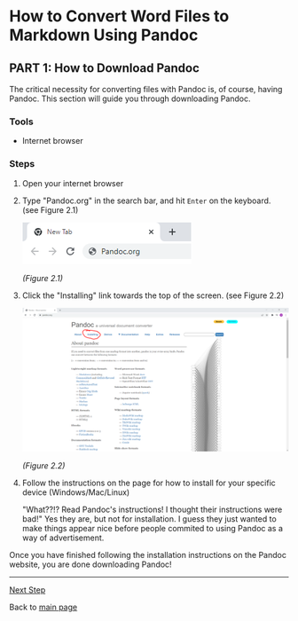 # How to Convert Word Files to Markdown Using Pandoc

## PART 1: How to Download Pandoc

The critical necessity for converting files with Pandoc is, of course, having Pandoc. This section will guide you through downloading Pandoc.

### Tools

* Internet browser

### Steps

1. Open your internet browser
2. Type "Pandoc.org" in the search bar, and hit `Enter` on the keyboard. (see Figure 2.1)

    ![Search bar](images/Figure2.1.PNG)

    *(Figure 2.1)*
3. Click the "Installing" link towards the top of the screen. (see Figure 2.2)

    ![Installing](images/Figure2.2.PNG)

    *(Figure 2.2)*
4. Follow the instructions on the page for how to install for your specific device (Windows/Mac/Linux)

    "What??!? Read Pandoc's instructions! I thought their instructions were bad!" Yes they are, but not for installation. I guess they just wanted to make things appear nice before people commited to using Pandoc as a way of advertisement.

Once you have finished following the installation instructions on the Pandoc website, you are done downloading Pandoc!

-------
[Next Step](Preparing-your-word-document.md)

Back to [main page](index.md)
